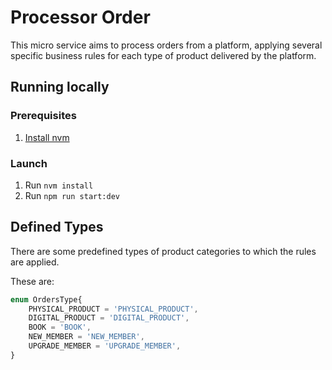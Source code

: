 # Processor Order

This micro service aims to process orders from a platform, applying several specific business rules for each type of product delivered by the platform.

## Running locally
### Prerequisites

1. [Install nvm](https://github.com/nvm-sh/nvm)

### Launch

1. Run `nvm install`
2. Run `npm run start:dev`


## Defined Types

There are some predefined types of product categories to which the rules are applied.

These are:

``` typescript
enum OrdersType{
    PHYSICAL_PRODUCT = 'PHYSICAL_PRODUCT',
    DIGITAL_PRODUCT = 'DIGITAL_PRODUCT',
    BOOK = 'BOOK',
    NEW_MEMBER = 'NEW_MEMBER',
    UPGRADE_MEMBER = 'UPGRADE_MEMBER',
}
```
